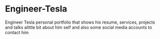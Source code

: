 # Engineer-Tesla
Engineer Tesla personal portfolio that shows his resume, services, projects and talks alittle bit about him self and also
some social media accounts to contact him
